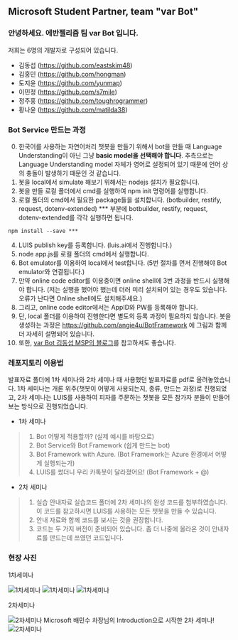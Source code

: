 ## Microsoft Student Partner, team "var Bot"

### 안녕하세요. 에반젤리즘 팀 var Bot 입니다.
저희는 6명의 개발자로 구성되어 있습니다.
- 김동섭 (https://github.com/eastskim48)
- 김홍민 (https://github.com/hongman)
- 도지윤 (https://github.com/yunmap)
- 이민정 (https://github.com/s7mile)
- 정주홍 (https://github.com/toughrogrammer)
- 황나윤 (https://github.com/matilda38)


### Bot Service 만드는 과정

0. 한국어를 사용하는 자연어처리 챗봇을 만들기 위해서 bot을 만들 때 Language Understanding이 아닌 그냥 **basic model을 선택해야 합니다**. 추측으로는 Language Understanding model 자체가 영어로 설정되어 있기 때문에 언어 상의 충돌이 발생하기 때문인 것 같습니다.
1. 봇을 local에서 simulate 해보기 위해서는 nodejs 설치가 필요합니다.
2. 봇을 만들 로컬 폴더에서 cmd를 실행하여 npm init 명령어를 실행합니다.
3. 로컬 폴더의 cmd에서 필요한 package들을 설치합니다. (botbuilder, restify, request, dotenv-extended)
	*** 부분에 botbuilder, restify, request, dotenv-extended를 각각 실행하면 됩니다.
```
npm install --save ***
```
4. LUIS publish key를 등록합니다. (luis.ai에서 진행합니다.)
5. node app.js를 로컬 폴더의 cmd에서 실행합니다.
6. Bot emulator를 이용하여 local에서 test합니다.
	(5번 절차를 먼저 진행해야 Bot emulator와 연결됩니다.)
7. 만약 online code editor를 이용중이면 online shell에 3번 과정을 반드시 실행해야 합니다.
	(저는 실행을 했어야 했는데 더러 미리 설치되어 있는 경우도 있습니다. 오류가 난다면 Online shell에도 설치해주세요.)
8. 그리고, online code editor에서는 AppID와 PW를 등록해야 합니다.
9. 단, local 폴더를 이용하여 진행한다면 별도의 등록 과정이 필요하지 않습니다.
봇을 생성하는 과정은 https://github.com/angie4u/BotFramework 에 그림과 함께 더 자세히 설명되어 있습니다.
10. 또한, [var Bot 김동섭 MSP의 블로그](https://eastskim.blogspot.kr/2017/12/pizzachicken.html?m=1)를 참고하셔도 좋습니다.

### 레포지토리 이용법

발표자료 폴더에 1차 세미나와 2차 세미나 때 사용했던 발표자료를 pdf로 올려놓았습니다.
1차 세미나는 개론 위주(챗봇이 어떻게 사용되는지, 종류, 만드는 과정)로 진행되었고, 2차 세미나는 LUIS를 사용하여 피자를 주문하는 챗봇을 모든 참가자 분들이 만들어보는 방식으로 진행되었습니다.
- 1차 세미나
> 1. Bot 어떻게 적용할까? (실제 예시를 바탕으로)
> 2. Bot Service와 Bot Framework (쉽게 만드는 bot)
> 3. Bot Framework with Azure. (Bot Framework는 Azure 환경에서 어떻게 실행되는가)
> 4. LUIS를 썼더니 우리 카톡봇이 달라졌어요! (Bot Framework + @)
- 2차 세미나
> 1. 실습 안내자료
실습코드 폴더에 2차 세미나의 완성 코드를 첨부하였습니다.
이 코드를 참고하시면 LUIS를 사용하는 모든 챗봇을 만들 수 있습니다.
> 2. 안내 자료와 함께 코드를 보시는 것을 권장합니다.
> 3. 코드는 두 가지 버전이 준비되어 있습니다. 좀 더 나중에 올라온 것이 안내자료를 만드는데 쓰였던 코드입니다.



### 현장 사진

1차세미나

![1차세미나](https://github.com/yunmap/BotService/blob/master/album/image4.jpg)
![1차세미나](https://github.com/yunmap/BotService/blob/master/album/image5.jpg)
![1차세미나](https://github.com/yunmap/BotService/blob/master/album/image3.jpg)

2차세미나

![2차세미나](https://github.com/yunmap/BotService/blob/master/album/image2.jpg)
Microsoft 배민수 차장님의 Introduction으로 시작한 2차 세미나!
![2차세미나](https://github.com/yunmap/BotService/blob/master/album/image1.jpg)